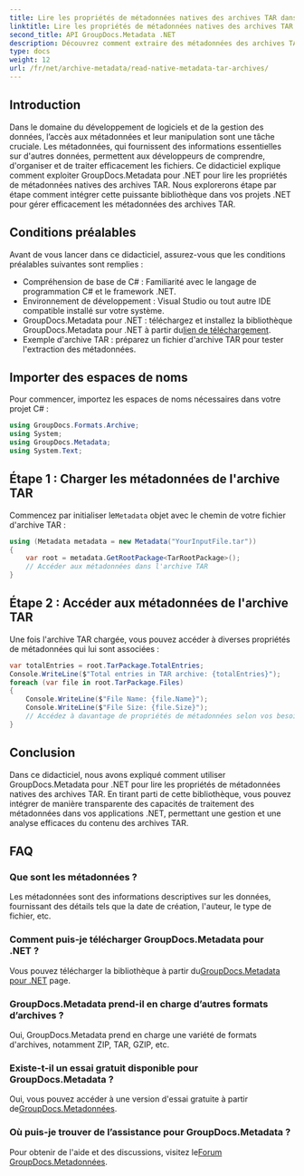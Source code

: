 ```yaml
---
title: Lire les propriétés de métadonnées natives des archives TAR dans .NET
linktitle: Lire les propriétés de métadonnées natives des archives TAR dans .NET
second_title: API GroupDocs.Metadata .NET
description: Découvrez comment extraire des métadonnées des archives TAR dans .NET à l'aide de GroupDocs.Metadata. Ce didacticiel vous guide pas à pas tout au long du processus.
type: docs
weight: 12
url: /fr/net/archive-metadata/read-native-metadata-tar-archives/
---
```

## Introduction
Dans le domaine du développement de logiciels et de la gestion des données, l’accès aux métadonnées et leur manipulation sont une tâche cruciale. Les métadonnées, qui fournissent des informations essentielles sur d'autres données, permettent aux développeurs de comprendre, d'organiser et de traiter efficacement les fichiers. Ce didacticiel explique comment exploiter GroupDocs.Metadata pour .NET pour lire les propriétés de métadonnées natives des archives TAR. Nous explorerons étape par étape comment intégrer cette puissante bibliothèque dans vos projets .NET pour gérer efficacement les métadonnées des archives TAR.
## Conditions préalables
Avant de vous lancer dans ce didacticiel, assurez-vous que les conditions préalables suivantes sont remplies :
- Compréhension de base de C# : Familiarité avec le langage de programmation C# et le framework .NET.
- Environnement de développement : Visual Studio ou tout autre IDE compatible installé sur votre système.
-  GroupDocs.Metadata pour .NET : téléchargez et installez la bibliothèque GroupDocs.Metadata pour .NET à partir du[lien de téléchargement](https://releases.groupdocs.com/metadata/net/).
- Exemple d'archive TAR : préparez un fichier d'archive TAR pour tester l'extraction des métadonnées.

## Importer des espaces de noms
Pour commencer, importez les espaces de noms nécessaires dans votre projet C# :
```csharp
using GroupDocs.Formats.Archive;
using System;
using GroupDocs.Metadata;
using System.Text;
```
## Étape 1 : Charger les métadonnées de l'archive TAR
 Commencez par initialiser le`Metadata` objet avec le chemin de votre fichier d'archive TAR :
```csharp
using (Metadata metadata = new Metadata("YourInputFile.tar"))
{
    var root = metadata.GetRootPackage<TarRootPackage>();
    // Accéder aux métadonnées dans l'archive TAR
}
```
## Étape 2 : Accéder aux métadonnées de l'archive TAR
Une fois l'archive TAR chargée, vous pouvez accéder à diverses propriétés de métadonnées qui lui sont associées :
```csharp
var totalEntries = root.TarPackage.TotalEntries;
Console.WriteLine($"Total entries in TAR archive: {totalEntries}");
foreach (var file in root.TarPackage.Files)
{
    Console.WriteLine($"File Name: {file.Name}");
    Console.WriteLine($"File Size: {file.Size}");
    // Accédez à davantage de propriétés de métadonnées selon vos besoins
}
```

## Conclusion
Dans ce didacticiel, nous avons expliqué comment utiliser GroupDocs.Metadata pour .NET pour lire les propriétés de métadonnées natives des archives TAR. En tirant parti de cette bibliothèque, vous pouvez intégrer de manière transparente des capacités de traitement des métadonnées dans vos applications .NET, permettant une gestion et une analyse efficaces du contenu des archives TAR.

## FAQ
### Que sont les métadonnées ?
Les métadonnées sont des informations descriptives sur les données, fournissant des détails tels que la date de création, l'auteur, le type de fichier, etc.
### Comment puis-je télécharger GroupDocs.Metadata pour .NET ?
 Vous pouvez télécharger la bibliothèque à partir du[GroupDocs.Metadata pour .NET](https://releases.groupdocs.com/metadata/net/) page.
### GroupDocs.Metadata prend-il en charge d’autres formats d’archives ?
Oui, GroupDocs.Metadata prend en charge une variété de formats d'archives, notamment ZIP, TAR, GZIP, etc.
### Existe-t-il un essai gratuit disponible pour GroupDocs.Metadata ?
 Oui, vous pouvez accéder à une version d'essai gratuite à partir de[GroupDocs.Metadonnées](https://releases.groupdocs.com/).
### Où puis-je trouver de l’assistance pour GroupDocs.Metadata ?
 Pour obtenir de l'aide et des discussions, visitez le[Forum GroupDocs.Metadonnées](https://forum.groupdocs.com/c/metadata/14).